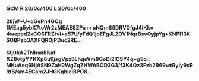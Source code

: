#### GCM R 20/0c/400 L 20/0c/400
**28jW+U+qGePn4GOg**<br/>**fMEag5ybX7toWr2zMEAESZPx++uNQmSSDRVOfgJ4iKk=**<br/>**4weppd2xCOSFRZ/vi+e57U/yFdQ1jpEFgJL2OV1NqrBsvOyjpYg+KNPI13KSOBPzb3AXFQROjPDuc2RE...**<br/><br/>
**Stj0kA2TNhsnbKaf**<br/>**XZ8vtgYYKXp6u9jsgVpz8LhqeVm8GoDi2ICSY4q+g5o=**<br/>**MKuAeq6NjASN9ZaH2WgZqZHWABOD3G3/f3K4Oz3Fzh2R69wtRyly9cRRtB/sm4ECam2JHGKqbIciBPO8...**
